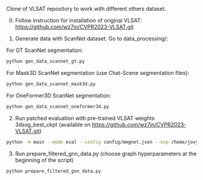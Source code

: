 Clone of VLSAT repository to work with different others dataset.

0. Follow instruction for installation of original VLSAT: https://github.com/wz7in/CVPR2023-VLSAT.git
   
1. Generate data with ScanNet dataset. Go to data_processing/:

For GT ScanNet segmentation:

```bash
python gen_data_scannet_gt.py
```

For Mask3D ScanNet segmentation (use Chat-Scene segmentation files):

```bash
python gen_data_scannet_mask3d.py
```

For OneFormer3D ScanNet segmentation:

```bash
python gen_data_scannet_oneformer3d.py
```

2. Run patched evaluation with pre-trained VLSAT weights 3dssg_best_ckpt (available on https://github.com/wz7in/CVPR2023-VLSAT.git)

```bash
python -m main --mode eval --config config/mmgnet.json --exp /home/jovyan/Tatiana_Z/3dssg_best_ckpt
```

3. Run prepare_filtered_gnn_data.py (choose graph hyperparameters at the beginning of the script)

```bash
python prepare_filtered_gnn_data.py 
```